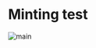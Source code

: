 # Minting test

![main](https://github.com/hjh122d/mint-test/assets/98933092/fd322e95-d038-4330-83f1-cd08cdfd498c)
